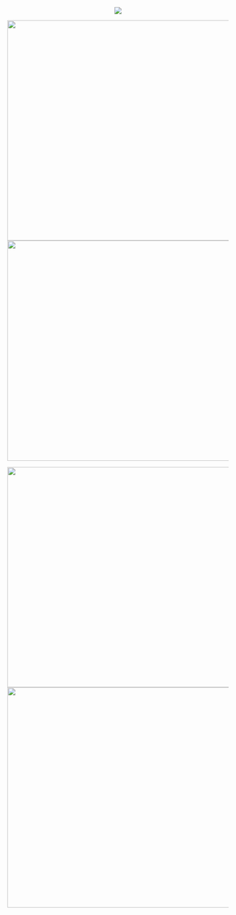 
<p align="center"><a href="https://github.com/anuraghazra/github-readme-stats">
  <img align="center" src="https://github-readme-stats.vercel.app/api?username=SoapyDev&show_icons=true&theme=tokyonight" />
</a></p>


<p align="center"><a href="https://wakatime.com/@SoapyDev">
  <img align="center" width="600" height="500" src="https://wakatime.com/share/@cf51eabb-c3ac-45c6-9a07-8a5114ca75c0/70e8def6-6723-4022-9f7e-b6874abdd1ac.svg" />
</a>
<a href="https://wakatime.com/@SoapyDev">
  <img align="center" width="600" height="500" src="https://wakatime.com/share/@cf51eabb-c3ac-45c6-9a07-8a5114ca75c0/9b374a58-de71-4f04-b349-166e4c7e9c27.svg" />
</a></p>

<p align="center"><a href="https://wakatime.com/@SoapyDev">
  <img align="center" width="600" height="500" src="https://wakatime.com/share/@cf51eabb-c3ac-45c6-9a07-8a5114ca75c0/2cbe0d7b-4ede-4108-8829-4f008155e06b.svg" />
</a>
<a href="https://wakatime.com/@SoapyDev">
  <img align="center" width="600" height="500" src="https://wakatime.com/share/@cf51eabb-c3ac-45c6-9a07-8a5114ca75c0/9e9b08f9-13a4-41bf-b5ca-e880d0b706f2.svg" />
</a></p>

